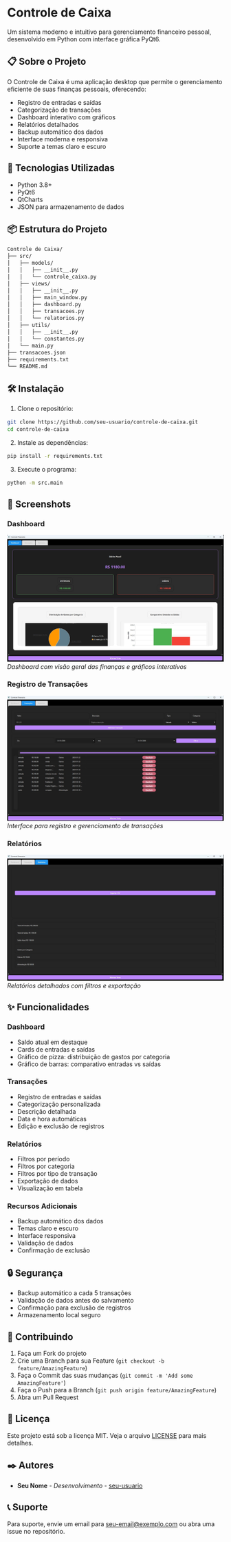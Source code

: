 # Controle de Caixa

Um sistema moderno e intuitivo para gerenciamento financeiro pessoal, desenvolvido em Python com interface gráfica PyQt6.

## 📋 Sobre o Projeto

O Controle de Caixa é uma aplicação desktop que permite o gerenciamento eficiente de suas finanças pessoais, oferecendo:

- Registro de entradas e saídas
- Categorização de transações
- Dashboard interativo com gráficos
- Relatórios detalhados
- Backup automático dos dados
- Interface moderna e responsiva
- Suporte a temas claro e escuro

## 🚀 Tecnologias Utilizadas

- Python 3.8+
- PyQt6
- QtCharts
- JSON para armazenamento de dados

## 📦 Estrutura do Projeto

```
Controle de Caixa/
├── src/
│   ├── models/
│   │   ├── __init__.py
│   │   └── controle_caixa.py
│   ├── views/
│   │   ├── __init__.py
│   │   ├── main_window.py
│   │   ├── dashboard.py
│   │   ├── transacoes.py
│   │   └── relatorios.py
│   ├── utils/
│   │   ├── __init__.py
│   │   └── constantes.py
│   └── main.py
├── transacoes.json
├── requirements.txt
└── README.md
```

## 🛠️ Instalação

1. Clone o repositório:
```bash
git clone https://github.com/seu-usuario/controle-de-caixa.git
cd controle-de-caixa
```

2. Instale as dependências:
```bash
pip install -r requirements.txt
```

3. Execute o programa:
```bash
python -m src.main
```

## 📸 Screenshots

### Dashboard
![Dashboard](screenshots/dashboard.jpg)
*Dashboard com visão geral das finanças e gráficos interativos*

### Registro de Transações
![Transações](screenshots/transacoes.jpg)
*Interface para registro e gerenciamento de transações*

### Relatórios
![Relatórios](screenshots/relatorios.jpg)
*Relatórios detalhados com filtros e exportação*

## ✨ Funcionalidades

### Dashboard
- Saldo atual em destaque
- Cards de entradas e saídas
- Gráfico de pizza: distribuição de gastos por categoria
- Gráfico de barras: comparativo entradas vs saídas

### Transações
- Registro de entradas e saídas
- Categorização personalizada
- Descrição detalhada
- Data e hora automáticas
- Edição e exclusão de registros

### Relatórios
- Filtros por período
- Filtros por categoria
- Filtros por tipo de transação
- Exportação de dados
- Visualização em tabela

### Recursos Adicionais
- Backup automático dos dados
- Temas claro e escuro
- Interface responsiva
- Validação de dados
- Confirmação de exclusão

## 🔒 Segurança

- Backup automático a cada 5 transações
- Validação de dados antes do salvamento
- Confirmação para exclusão de registros
- Armazenamento local seguro

## 🤝 Contribuindo

1. Faça um Fork do projeto
2. Crie uma Branch para sua Feature (`git checkout -b feature/AmazingFeature`)
3. Faça o Commit das suas mudanças (`git commit -m 'Add some AmazingFeature'`)
4. Faça o Push para a Branch (`git push origin feature/AmazingFeature`)
5. Abra um Pull Request

## 📝 Licença

Este projeto está sob a licença MIT. Veja o arquivo [LICENSE](LICENSE) para mais detalhes.

## ✒️ Autores

* **Seu Nome** - *Desenvolvimento* - [seu-usuario](https://github.com/seu-usuario)

## 📞 Suporte

Para suporte, envie um email para seu-email@exemplo.com ou abra uma issue no repositório. 